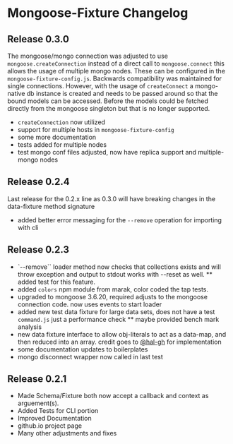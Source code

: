 # Mongoose-Fixture Changelog


## Release 0.3.0

The mongoose/mongo connection was adjusted to use `mongoose.createConnection` instead of a direct call to `mongoose.connect` this allows the usage of multiple mongo nodes.  These can be configured in the `mongoose-fixture-config.js`.  Backwards compatibility was maintained for single connections.  However, with the usage of `createConnect` a mongo-native db instance is created and needs to be passed around so that the bound models can be accessed.  Before the models could be fetched directly from the mongoose singleton but that is no longer supported.

 * `createConnection` now utilized
 * support for multiple hosts in `mongoose-fixture-config`
 * some more documentation
 * tests added for multiple nodes
 * test mongo conf files adjusted, now have replica support and multiple-mongo nodes


## Release 0.2.4

Last release for the 0.2.x line as 0.3.0 will have breaking changes in the data-fixture method signature

 * added better error messaging for the `--remove` operation for importing with cli

## Release 0.2.3

 * `--remove`` loader method now checks that collections exists and will throw exception and output to stdout works with --reset as well.
 ** added test for this feature.
 * added `colors` npm module from marak, color coded the tap tests.
 * upgraded to mongoose 3.6.20, required adjusts to the mongoose connection code. now uses events to start loader
 * added new test data fixture for large data sets, does not have a test `command.js` just a performance check
 ** maybe provided bench mark analysis
 * new data fixture interface to allow obj-literals to act as a data-map, and then reduced into an array. credit goes to [@hal-gh](https://github.com/hal-gh) for implementation
 * some documentation updates to boilerplates
 * mongo disconnect wrapper now called in last test

## Release 0.2.1

 * Made Schema/Fixture both now accept a callback and context as arguement(s).
 * Added Tests for CLI portion
 * Improved Documentation
 * github.io project page
 * Many other adjustments and fixes


